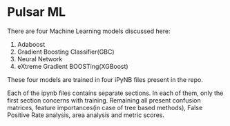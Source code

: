 # Pulsar ML

There are four Machine Learning models discussed here:

1. Adaboost
2. Gradient Boosting Classifier(GBC)
3. Neural Network
4. eXtreme Gradient BOOSTing(XGBoost)

These four models are trained in four iPyNB files present in the repo.

Each of the ipynb files contains separate sections. In each of them, only the first section concerns with training. Remaining all present confusion matrices, feature importances(in case of tree based methods), False Positive Rate analysis, area analysis and metric scores. 


